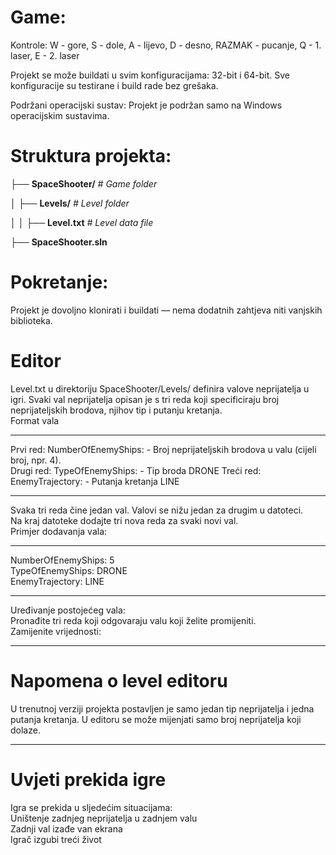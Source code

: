 # Game:
Kontrole: W - gore, S - dole, A - lijevo, D - desno, RAZMAK - pucanje, Q - 1. laser, E - 2. laser

Projekt se može buildati u svim konfiguracijama: 32-bit i 64-bit. Sve konfiguracije su testirane i build rade bez grešaka.

Podržani operacijski sustav: Projekt je podržan samo na Windows operacijskim sustavima.

# Struktura projekta:

├── **SpaceShooter/**                   *# Game folder*

│   ├── **Levels/**                       *# Level folder*

│   │   ├── **Level.txt**              *# Level data file*

├── **SpaceShooter.sln**                 


# Pokretanje:  
Projekt je dovoljno klonirati i buildati — nema dodatnih zahtjeva niti vanjskih biblioteka.

# Editor
Level.txt u direktoriju SpaceShooter/Levels/ definira valove neprijatelja u igri. Svaki val neprijatelja opisan je s tri reda koji specificiraju broj neprijateljskih brodova, njihov tip i putanju kretanja.  
Format vala
***************************************************************************************
Prvi red: NumberOfEnemyShips: <broj> - Broj neprijateljskih brodova u valu (cijeli broj, npr. 4).  
Drugi red: TypeOfEnemyShips: <tip> - Tip broda DRONE 
Treći red: EnemyTrajectory: <putanja> - Putanja kretanja LINE
***************************************************************************************
Svaka tri reda čine jedan val. Valovi se nižu jedan za drugim u datoteci.  
Na kraj datoteke dodajte tri nova reda za svaki novi val.  
Primjer dodavanja vala:
***************************************************************************************
NumberOfEnemyShips: 5  
TypeOfEnemyShips: DRONE  
EnemyTrajectory: LINE 
***************************************************************************************
Uređivanje postojećeg vala:  
Pronađite tri reda koji odgovaraju valu koji želite promijeniti.  
Zamijenite vrijednosti:  
***************************************************************************************
# Napomena o level editoru  
U trenutnoj verziji projekta postavljen je samo jedan tip neprijatelja i jedna putanja kretanja. U editoru se može mijenjati samo broj neprijatelja koji dolaze.  
***************************************************************************************
# Uvjeti prekida igre
Igra se prekida u sljedećim situacijama:  
Uništenje zadnjeg neprijatelja u zadnjem valu  
Zadnji val izađe van ekrana  
Igrač izgubi treći život
